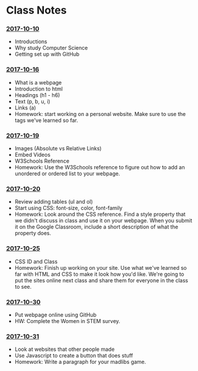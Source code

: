 # Class Notes

### [2017-10-10](Classwork/2017-10-10/)
* Introductions
* Why study Computer Science
* Getting set up with GitHub

### [2017-10-16](Classwork/2017-10-16/)
* What is a webpage
* Introduction to html
* Headings (h1 - h6)
* Text (p, b, u, i)
* Links (a)
* Homework: start working on a personal website. Make sure to use the tags we've learned so far.

### [2017-10-19](Classwork/2017-10-19/)
* Images (Absolute vs Relative Links)
* Embed Videos
* W3Schools Reference
* Homework: Use the W3Schools reference to figure out how to add an unordered or ordered list to your webpage.

### [2017-10-20](Classwork/2017-10-20/)
* Review adding tables (ul and ol)
* Start using CSS: font-size, color, font-family
*  Homework: Look around the CSS reference. Find a style property that we didn't discuss in class and use it on your webpage. When you submit it on the Google Classroom, include a short description of what the property does.

### [2017-10-25](Classwork/2017-10-25/)
* CSS ID and Class
* Homework: Finish up working on your site. Use what we've learned so far with HTML and CSS to make it look how you'd like. We're going to put the sites online next class and share them for everyone in the class to see.

### [2017-10-30](Classwork/2017-10-30/)
* Put webpage online using GitHub
* HW: Complete the Women in STEM survey.

### [2017-10-31](Classwork/2017-10-31/)
* Look at websites that other people made
* Use Javascript to create a button that does stuff
* Homework: Write a paragraph for your madlibs game.